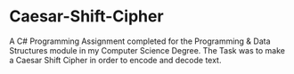 # Caesar-Shift-Cipher
A C# Programming Assignment completed for the Programming &amp; Data Structures module in my Computer Science Degree. The Task was to make a Caesar Shift Cipher in order to encode and decode text.
